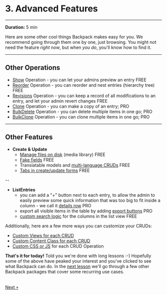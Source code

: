 # 3. Advanced Features

---

**Duration:** 5 min

Here are some other cool things Backpack makes easy for you. We recommend going through them one by one, just browsing. You might not need the feature _right now_, but when _you do_, you'll know how to find it.

---

<a name="other-operations"></a>
## Other Operations
- [Show](/docs/{{version}}/crud-operation-show) Operation - you can let your admins preview an entry <span class="badge badge-pill badge-success">FREE</span>
- [Reorder](/docs/{{version}}/crud-operation-reorder) Operation - you can reorder and nest entries (hierarchy tree) <span class="badge badge-pill badge-success">FREE</span>
- [Revisions](/docs/{{version}}/crud-operation-revisions) Operation - you can keep a record of all modifications to an entry, and let your admin revert changes <span class="badge badge-pill badge-success">FREE</span>
- [Clone](/docs/{{version}}/crud-operation-clone) Operation - you can make a copy of an entry; <span class="badge badge-pill badge-info">PRO</span>
- [BulkDelete](/docs/{{version}}/crud-operation-delete) Operation - you can delete multiple items in one go; <span class="badge badge-pill badge-info">PRO</span>
- [BulkClone](/docs/{{version}}/crud-operation-clone) Operation - you can clone multiple items in one go; <span class="badge badge-pill badge-info">PRO</span>

---

<a name="other-features"></a>
## Other Features
- **Create & Update**
    - [Manage files on disk](/docs/{{version}}/crud-how-to#use-the-media-library-file-manager) (media library) <span class="badge badge-pill badge-success">FREE</span>
    - [Fake fields](/docs/{{version}}/crud-fields#optional-fake-field-attributes-stores-fake-attributes-as-json-in) <span class="badge badge-pill badge-success">FREE</span>
    - Translatable models and [multi-language CRUDs](/docs/{{version}}/crud-operation-update#translatable-models) <span class="badge badge-pill badge-success">FREE</span>
    - [Tabs in create/update forms](/docs/{{version}}/crud-fields#split-fields-into-tabs) <span class="badge badge-pill badge-success">FREE</span>

--

- **ListEntries**
    - you can add a "+" button next to each entry, to allow the admin to easily preview some quick information that was too big to fit inside a column - we call it [details row](/docs/{{version}}/crud-operation-list-entries#details-row) <span class="badge badge-pill badge-info">PRO</span>
    - export all visible items in the table by adding [export buttons](/docs/{{version}}/crud-operation-list-entries#export-buttons) <span class="badge badge-pill badge-info">PRO</span>
    - [custom search logic](/docs/{{version}}/crud-columns#custom-search-logic) for the columns in the list view <span class="badge badge-pill badge-success">FREE</span>


Additionally, here are a few more ways you can customize your CRUDs:
- [Custom Views for each CRUD](/docs/{{version}}/crud-how-to#customize-views-for-each-crud-panel)
- [Custom Content Class for each CRUD](/docs/{{version}}/crud-how-to#resize-the-content-wrapper-for-an-operation)
- [Custom CSS or JS](/docs/{{version}}/crud-how-to#customize-css-and-js-for-default-crud-operations) for each CRUD Operation

**That's it for today!** Told you we're done with long lessons :-) Hopefully some of the above have peaked your interest and you've clicked to see what Backpack can do. In the [next lesson](/docs/{{version}}/getting-started-license-and-support) we'll go through a few other Backpack packages that cover some recurring use cases.


<br>
<a href="/docs/{{version}}/getting-started-license-and-support" class="btn btn-outline-info shadow">
  Next  &#xFFEB;
</a>
